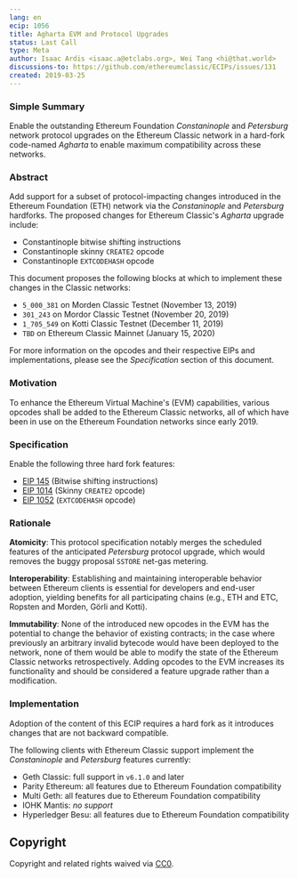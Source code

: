 ```yaml
---
lang: en
ecip: 1056
title: Agharta EVM and Protocol Upgrades
status: Last Call
type: Meta
author: Isaac Ardis <isaac.a@etclabs.org>, Wei Tang <hi@that.world>
discussions-to: https://github.com/ethereumclassic/ECIPs/issues/131
created: 2019-03-25
---
```


### Simple Summary

Enable the outstanding Ethereum Foundation _Constaninople_ and _Petersburg_ network protocol upgrades on the Ethereum
Classic network in a hard-fork code-named _Agharta_ to enable maximum compatibility across these networks.

### Abstract

Add support for a subset of protocol-impacting changes introduced in the Ethereum Foundation (ETH) network via the
_Constaninople_ and _Petersburg_ hardforks. The proposed changes for Ethereum Classic's _Agharta_ upgrade include:

- Constantinople bitwise shifting instructions
- Constantinople skinny `CREATE2` opcode
- Constantinople `EXTCODEHASH` opcode

This document proposes the following blocks at which to implement these changes in the Classic networks:

- `5_000_381` on Morden Classic Testnet (November 13, 2019)
- `301_243` on Mordor Classic Testnet (November 20, 2019)
- `1_705_549` on Kotti Classic Testnet (December 11, 2019)
- `TBD` on Ethereum Classic Mainnet (January 15, 2020)

For more information on the opcodes and their respective EIPs and implementations, please see the _Specification_
section of this document.

### Motivation

To enhance the Ethereum Virtual Machine's (EVM) capabilities, various opcodes shall be added to the Ethereum Classic
networks, all of which have been in use on the Ethereum Foundation networks since early 2019.

### Specification

Enable the following three hard fork features:

- [EIP 145](https://eips.ethereum.org/EIPS/eip-145) (Bitwise shifting instructions)
- [EIP 1014](https://eips.ethereum.org/EIPS/eip-1014) (Skinny `CREATE2` opcode)
- [EIP 1052](https://eips.ethereum.org/EIPS/eip-1052) (`EXTCODEHASH` opcode)

### Rationale

__Atomicity__: This protocol specification notably merges the scheduled features of the anticipated _Petersburg_
protocol upgrade, which would removes the buggy proposal `SSTORE` net-gas metering.

__Interoperability__: Establishing and maintaining interoperable behavior between Ethereum clients is essential for
developers and end-user adoption, yielding benefits for all participating chains (e.g., ETH and ETC, Ropsten and Morden,
Görli and Kotti).

__Immutability__: None of the introduced new opcodes in the EVM has the potential to change the behavior of existing
contracts; in the case where previously an arbitrary invalid bytecode would have been deployed to the network, none of
them would be able to modify the state of the Ethereum Classic networks retrospectively. Adding opcodes to the EVM
increases its functionality and should be considered a feature upgrade rather than a modification.

### Implementation

Adoption of the content of this ECIP requires a hard fork as it introduces changes that are not backward compatible.

The following clients with Ethereum Classic support implement the _Constaninople_ and _Petersburg_ features currently:

- Geth Classic: full support in `v6.1.0` and later
- Parity Ethereum: all features due to Ethereum Foundation compatibility
- Multi Geth: all features due to Ethereum Foundation compatibility
- IOHK Mantis: _no support_
- Hyperledger Besu: all features due to Ethereum Foundation compatibility


## Copyright

Copyright and related rights waived via [CC0](https://creativecommons.org/publicdomain/zero/1.0/).
